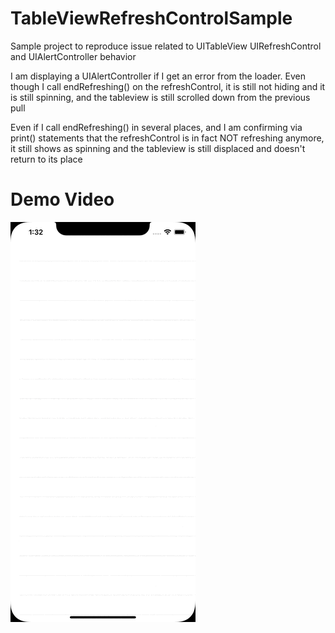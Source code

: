 # TableViewRefreshControlSample
Sample project to reproduce issue related to UITableView UIRefreshControl and UIAlertController behavior

I am displaying a UIAlertController if I get an error from the loader. Even though I call endRefreshing() on the refreshControl,  it is still not hiding and it is still spinning, and the tableview is still scrolled down from the previous pull

Even if I call endRefreshing() in several places, and I am confirming via print() statements that the refreshControl is in fact NOT refreshing anymore, it still shows as spinning and the tableview is still displaced and doesn't return to its place

# Demo Video
![Demo Video](https://github.com/mdoukmak/TableViewRefreshControlSample/blob/main/preview.gif?raw=true)

